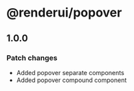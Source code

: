 # @renderui/popover

## 1.0.0

### Patch changes

- Added popover separate components
- Added popover compound component
